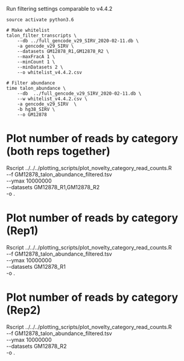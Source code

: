 Run filtering settings comparable to v4.4.2
```
source activate python3.6

# Make whitelist
talon_filter_transcripts \
    --db ../full_gencode_v29_SIRV_2020-02-11.db \
    -a gencode_v29_SIRV \
    --datasets GM12878_R1,GM12878_R2 \
    --maxFracA 1 \
    --minCount 1 \
    --minDatasets 2 \
    --o whitelist_v4.4.2.csv

# Filter abundance
time talon_abundance \
    --db  ../full_gencode_v29_SIRV_2020-02-11.db \
    --w whitelist_v4.4.2.csv \
    -a gencode_v29_SIRV  \
    -b hg38_SIRV \
    --o GM12878
```

# Plot number of reads by category (both reps together)
Rscript ../../../plotting_scripts/plot_novelty_category_read_counts.R \
    --f GM12878_talon_abundance_filtered.tsv \
    --ymax 10000000 \
    --datasets GM12878_R1,GM12878_R2 \
    -o .

# Plot number of reads by category (Rep1)
Rscript ../../../plotting_scripts/plot_novelty_category_read_counts.R \
    --f GM12878_talon_abundance_filtered.tsv \
    --ymax 10000000 \
    --datasets GM12878_R1 \
    -o .

# Plot number of reads by category (Rep2)
Rscript ../../../plotting_scripts/plot_novelty_category_read_counts.R \
    --f GM12878_talon_abundance_filtered.tsv \
    --ymax 10000000 \
    --datasets GM12878_R2 \
    -o .
```
